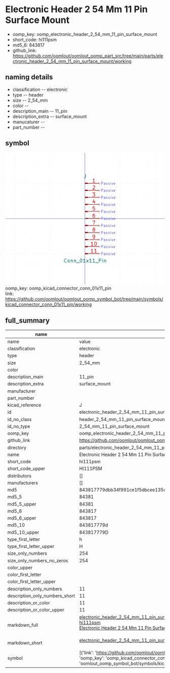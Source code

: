 # Electronic Header 2 54 Mm 11 Pin Surface Mount

  
* oomp_key: oomp_electronic_header_2_54_mm_11_pin_surface_mount 
* short_code: hi111psm
* md5_6: 843817  
* github_link: https://github.com/oomlout/oomlout_oomp_part_src/tree/main/parts/electronic_header_2_54_mm_11_pin_surface_mount/working  
## naming details
* classification -- electronic
* type -- header
* size -- 2_54_mm
* color -- 
* description_main -- 11_pin
* description_extra -- surface_mount
* manucaturer -- 
* part_number -- 



## symbol

![](symbol/0/working/working_600.png)  
oomp_key: oomp_kicad_connector_conn_01x11_pin  
link: https://github.com/oomlout/oomlout_oomp_symbol_bot/tree/main/symbols/kicad_connector_conn_01x11_pin/working  


## full_summary
| name | value | 
| --- | --- | 
| name | value | 
| classification | electronic | 
| type | header | 
| size | 2_54_mm | 
| color |  | 
| description_main | 11_pin | 
| description_extra | surface_mount | 
| manufacturer |  | 
| part_number |  | 
| kicad_reference | J | 
| id | electronic_header_2_54_mm_11_pin_surface_mount | 
| id_no_class | header_2_54_mm_11_pin_surface_mount | 
| id_no_type | 2_54_mm_11_pin_surface_mount | 
| oomp_key | oomp_electronic_header_2_54_mm_11_pin_surface_mount | 
| github_link | https://github.com/oomlout/oomlout_oomp_part_src/tree/main/parts/electronic_header_2_54_mm_11_pin_surface_mount/working | 
| directory | parts/electronic_header_2_54_mm_11_pin_surface_mount | 
| name | Electronic Header 2 54 Mm 11 Pin Surface Mount | 
| short_code | hi111psm | 
| short_code_upper | HI111PSM | 
| distributors | [] | 
| manufacturers | [] | 
| md5 | 843817779dbb34f991ce1f5dbcee135c | 
| md5_5 | 84381 | 
| md5_5_upper | 84381 | 
| md5_6 | 843817 | 
| md5_6_upper | 843817 | 
| md5_10 | 843817779d | 
| md5_10_upper | 843817779D | 
| type_first_letter | h | 
| type_first_letter_upper | H | 
| size_only_numbers | 254 | 
| size_only_numbers_no_zeros | 254 | 
| color_upper |  | 
| color_first_letter |  | 
| color_first_letter_upper |  | 
| description_only_numbers | 11 | 
| description_only_numbers_short | 11 | 
| description_or_color | 11 | 
| description_or_color_upper | 11 | 
| markdown_full | [electronic_header_2_54_mm_11_pin_surface_mount](https://github.com/oomlout/oomlout_oomp_part_src/tree/main/parts/electronic_header_2_54_mm_11_pin_surface_mount/working)<br>[hi111psm](https://github.com/oomlout/oomlout_oomp_part_src/tree/main/parts/electronic_header_2_54_mm_11_pin_surface_mount/working)<br>[Electronic Header 2 54 Mm 11 Pin Surface Mount](https://github.com/oomlout/oomlout_oomp_part_src/tree/main/parts/electronic_header_2_54_mm_11_pin_surface_mount/working)<br><br> | 
| markdown_short | [electronic_header_2_54_mm_11_pin_surface_mount](https://github.com/oomlout/oomlout_oomp_part_src/tree/main/parts/electronic_header_2_54_mm_11_pin_surface_mount/working)<br><br> | 
| symbol | [{'link': 'https://github.com/oomlout/oomlout_oomp_symbol_bot/tree/main/symbols/kicad_connector_conn_01x11_pin', 'oomp_key': 'oomp_kicad_connector_conn_01x11_pin', 'directory': 'oomlout_oomp_symbol_bot/symbols/kicad_connector_conn_01x11_pin//working/working.kicad_sym'}] | 
